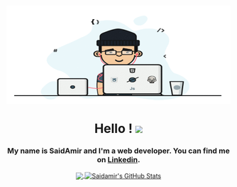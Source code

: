 <img src='/coder_gif.gif' alt='Coder Boy' align='center' width='100%' height='220px'/>

<div align='center'>
  
# Hello ! <img src="https://raw.githubusercontent.com/MartinHeinz/MartinHeinz/master/wave.gif" width="30px">
  
</div>

<div align='center'>

### My name is SaidAmir and I'm a web developer. You can find me on [Linkedin](https://www.linkedin.com/in/saidamir-sharofuddinov-4177251a0/).

 </div>
<!-- code gif -->



<div align='center'>
  
<a href="https://github.com/Saidamir-Sh/Saidamir-Sh">
  <img align="center" src="https://github-readme-stats.vercel.app/api/top-langs/?username=Saidamir-Sh&hide=java,html,tex&title_color=ffffff&text_color=c9cacc&icon_color=2bbc8a&bg_color=1d1f21&langs_count=3" />
</a>
<a href="https://github.com/Saidamir-Sh/Saidamir-Sh">
  <img align="center" src="https://github-readme-stats.vercel.app/api?username=Saidamir-Sh&show_icons=true&line_height=27&count_private=true&title_color=ffffff&text_color=c9cacc&icon_color=2bbc8a&bg_color=1d1f21" alt="Saidamir's GitHub Stats" />
</a>

</div>



  

<!-- links to social media icons -->

<!-- icons with padding -->

[1.1]: http://i.imgur.com/tXSoThF.png (twitter icon with padding)
[2.1]: http://i.imgur.com/0o48UoR.png (github icon with padding)

<!-- icons without padding -->

[1.2]: http://i.imgur.com/wWzX9uB.png (twitter icon without padding)
[2.2]: http://i.imgur.com/9I6NRUm.png (github icon without padding)
[3.2]: https://raw.githubusercontent.com/MartinHeinz/MartinHeinz/master/linkedin-3-16.png (LinkedIn icon without padding)


<!-- links to your social media accounts -->

[1]: https://twitter.com/Martin_Heinz_
[2]: https://github.com/MartinHeinz
[3]: https://www.linkedin.com/in/heinz-martin/


<!-- Resources -->
<!-- Icons: https://simpleicons.org/ -->
<!-- GitHub Stats: https://github.com/anuraghazra/github-readme-stats -->
<!-- Emojis: https://emojipedia.org/emoji/ -->
<!-- HTML Emojis: https://www.fileformat.info/index.htm -->
<!-- Shields: https://shields.io/ -->
<!-- Awesome GitHub Profile README: https://github.com/abhisheknaiidu/awesome-github-profile-readme -->
